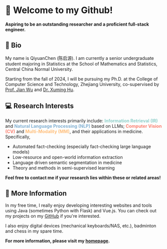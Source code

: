# 👋 Welcome to my Github!

**Aspiring to be an outstanding researcher and a proficient full-stack engineer.**

## 📄 Bio

My name is QiyuanChen (陈启源). I am currently a senior undergraduate student majoring in Statistics at the School of Mathematics and Statistics, Central China Normal University. 

Starting from the fall of 2024, I will be pursuing my Ph.D. at the College of Computer Science and Technology, Zhejiang University, co-supervised by [Prof. Jian Wu](https://person.zju.edu.cn/0004274) and [Dr. Xuming Hu](https://xuminghu.github.io/).

## 💻 Research Interests

My current research interests primarily include: **<span style="color:#8ECFC9">Information Retrieval (IR)</span>** and **<span style="color:#82B0D2">Natural Language Processing (NLP)</span>** based on LLMs; **<span style="color:#FA7F6F">Computer Vision (CV)</span>** and **<span style="color:#FFBE7A">Multi-Modality (MM)</span>**, and their applications in medicine. Specifically,

* Automated fact-checking (especially fact-checking large language models)
* Low-resource and open-world information extraction
* Language driven semantic segmentation in medicine
* Theory and methods in semi-supervised learning

**Feel free to contact me if your research lies within these or related areas!**

## 🏸 More Information

In my free time, I really enjoy developing interesting websites and tools using Java (sometimes Python with Flask) and Vue.js. You can check out my projects on my [GitHub](https://github.com/qiyuan-chen) if you're interested. 

I also enjoy digital devices (mechanical keyboards/NAS, etc.), badminton and chess in my spare time. 


**For more information, please visit my [homepage](https://qiyuan-chen.github.io/).**
